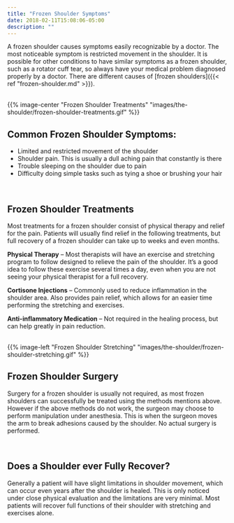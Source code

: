 ```yaml
---
title: "Frozen Shoulder Symptoms"
date: 2018-02-11T15:08:06-05:00
description: ""
---
```


A frozen shoulder causes symptoms easily recognizable by a doctor. The most noticeable 
symptom is restricted movement in the shoulder. It is possible for other conditions to have 
similar symptoms as a frozen shoulder, such as a rotator cuff tear, so always have your 
medical problem diagnosed properly by a doctor. There are different causes of [frozen shoulders]({{< ref "frozen-shoulder.md" >}}).

<br>
{{% image-center "Frozen Shoulder Treatments" "images/the-shoulder/frozen-shoulder-treatments.gif" %}}
<br>

## Common Frozen Shoulder Symptoms:
* Limited and restricted movement of the shoulder
* Shoulder pain. This is usually a dull aching pain that constantly is there
* Trouble sleeping on the shoulder due to pain
* Difficulty doing simple tasks such as tying a shoe or brushing your hair

<br>

## Frozen Shoulder Treatments
Most treatments for a frozen shoulder consist of physical therapy and relief for the pain. 
Patients will usually find relief in the following treatments, but full recovery of a frozen 
shoulder can take up to weeks and even months.

**Physical Therapy** – Most therapists will have an exercise and stretching program to follow designed to relieve the pain of the shoulder. It’s a good idea to follow these exercise several times a day, even when you are not seeing your physical therapist for a full recovery.

**Cortisone Injections** – Commonly used to reduce inflammation in the shoulder area. Also provides pain relief, which allows for an easier time performing the stretching and exercises.

**Anti-inflammatory Medication** – Not required in the healing process, but can help greatly in pain reduction.

<br>
{{% image-left "Frozen Shoulder Stretching" "images/the-shoulder/frozen-shoulder-stretching.gif" %}}


## Frozen Shoulder Surgery
Surgery for a frozen shoulder is usually not required, as most frozen shoulders can 
successfully be treated using the methods mentions above. However if the above methods do 
not work, the surgeon may choose to perform manipulation under anesthesia. This is when the 
surgeon moves the arm to break adhesions caused by the shoulder. No actual surgery is 
performed.

<br>

## Does a Shoulder ever Fully Recover?
Generally a patient will have slight limitations in shoulder movement, which can occur even 
years after the shoulder is healed. This is only noticed under close physical evaluation and 
the limitations are very minimal. Most patients will recover full functions of their 
shoulder with stretching and exercises alone.
